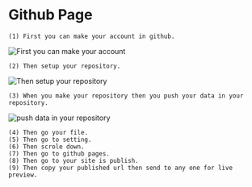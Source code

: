 # Github Page
    (1) First you can make your account in github.
![First you can make your account](https://user-images.githubusercontent.com/73681489/98430618-cf6b3f80-20d4-11eb-930e-bbd21d6d5d02.png)

    (2) Then setup your repository.
![Then setup your repository](https://user-images.githubusercontent.com/73681489/98430648-06415580-20d5-11eb-9f70-51f282ea57bf.png)

    (3) When you make your repository then you push your data in your repository.
![push  data in your repository](https://user-images.githubusercontent.com/73681489/98430661-2709ab00-20d5-11eb-87ad-300da8c6ee63.png)

    (4) Then go your file.
    (5) Then go to setting.
    (6) Then scrole down.
    (7) Then go to github pages.
    (8) Then go to your site is publish. 
    (9) Then copy your published url then send to any one for live preview. 
